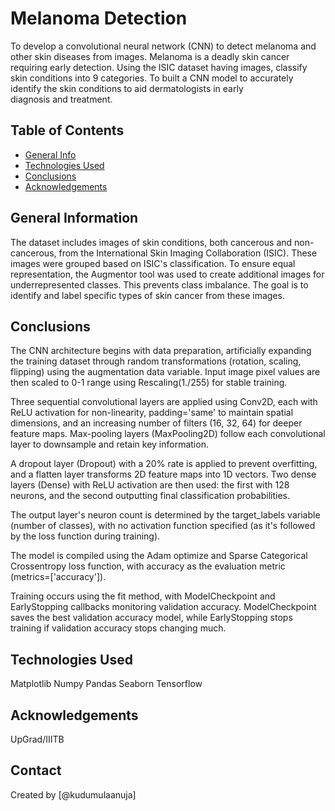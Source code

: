 # Melanoma Detection
To develop a convolutional neural network (CNN) to detect melanoma and other skin diseases from images. Melanoma is a deadly skin cancer requiring early detection. Using the ISIC dataset having images, classify skin conditions into 9 categories. To built a CNN model to accurately identify the skin conditions to aid dermatologists in early diagnosis and treatment.


## Table of Contents
* [General Info](#general-information)
* [Technologies Used](#technologies-used)
* [Conclusions](#conclusions)
* [Acknowledgements](#acknowledgements)

<!-- You can include any other section that is pertinent to your problem -->

## General Information
The dataset includes images of skin conditions, both cancerous and non-cancerous, from the International Skin Imaging Collaboration (ISIC). These images were grouped based on ISIC's classification. To ensure equal representation, the Augmentor tool was used to create additional images for underrepresented classes. This prevents class imbalance. The goal is to identify and label specific types of skin cancer from these images.

<!-- You don't have to answer all the questions - just the ones relevant to your project. -->

## Conclusions
The CNN architecture begins with data preparation, artificially expanding the training dataset through random transformations (rotation, scaling, flipping) using the augmentation data variable. Input image pixel values are then scaled to 0-1 range using Rescaling(1./255) for stable training.

Three sequential convolutional layers are applied using Conv2D, each with ReLU activation for non-linearity, padding='same' to maintain spatial dimensions, and an increasing number of filters (16, 32, 64) for deeper feature maps. Max-pooling layers (MaxPooling2D) follow each convolutional layer to downsample and retain key information.

A dropout layer (Dropout) with a 20% rate is applied to prevent overfitting, and a flatten layer transforms 2D feature maps into 1D vectors. Two dense layers (Dense) with ReLU activation are then used: the first with 128 neurons, and the second outputting final classification probabilities.

The output layer's neuron count is determined by the target_labels variable (number of classes), with no activation function specified (as it's followed by the loss function during training).

The model is compiled using the Adam optimize and Sparse Categorical Crossentropy loss function, with accuracy as the evaluation metric (metrics=['accuracy']).

Training occurs using the fit method, with ModelCheckpoint and EarlyStopping callbacks monitoring validation accuracy. ModelCheckpoint saves the best validation accuracy model, while EarlyStopping stops training if validation accuracy stops changing much.

<!-- You don't have to answer all the questions - just the ones relevant to your project. -->


## Technologies Used
Matplotlib
Numpy
Pandas
Seaborn
Tensorflow

<!-- As the libraries versions keep on changing, it is recommended to mention the version of library used in this project -->

## Acknowledgements
UpGrad/IIITB


## Contact
Created by [@kudumulaanuja]


<!-- Optional -->
<!-- ## License -->
<!-- This project is open source and available under the [... License](). -->

<!-- You don't have to include all sections - just the one's relevant to your project -->